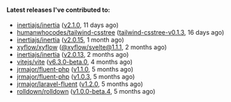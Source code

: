 ####  Latest releases I've contributed to:

- [inertiajs/inertia](https://github.com/inertiajs/inertia) ([v2.1.0](https://github.com/inertiajs/inertia/releases/tag/v2.1.0), 11 days ago)
- [humanwhocodes/tailwind-csstree](https://github.com/humanwhocodes/tailwind-csstree) ([tailwind-csstree-v0.1.3](https://github.com/humanwhocodes/tailwind-csstree/releases/tag/tailwind-csstree-v0.1.3), 16 days ago)
- [inertiajs/inertia](https://github.com/inertiajs/inertia) ([v2.0.15](https://github.com/inertiajs/inertia/releases/tag/v2.0.15), 1 month ago)
- [xyflow/xyflow](https://github.com/xyflow/xyflow) ([@xyflow/svelte@1.1.1](https://github.com/xyflow/xyflow/releases/tag/@xyflow/svelte@1.1.1), 2 months ago)
- [inertiajs/inertia](https://github.com/inertiajs/inertia) ([v2.0.13](https://github.com/inertiajs/inertia/releases/tag/v2.0.13), 2 months ago)
- [vitejs/vite](https://github.com/vitejs/vite) ([v6.3.0-beta.0](https://github.com/vitejs/vite/releases/tag/v6.3.0-beta.0), 4 months ago)
- [jrmajor/fluent-php](https://github.com/jrmajor/fluent-php) ([v1.1.0](https://github.com/jrmajor/fluent-php/releases/tag/v1.1.0), 5 months ago)
- [jrmajor/fluent-php](https://github.com/jrmajor/fluent-php) ([v1.0.3](https://github.com/jrmajor/fluent-php/releases/tag/v1.0.3), 5 months ago)
- [jrmajor/laravel-fluent](https://github.com/jrmajor/laravel-fluent) ([v1.2.0](https://github.com/jrmajor/laravel-fluent/releases/tag/v1.2.0), 5 months ago)
- [rolldown/rolldown](https://github.com/rolldown/rolldown) ([v1.0.0-beta.4](https://github.com/rolldown/rolldown/releases/tag/v1.0.0-beta.4), 5 months ago)
